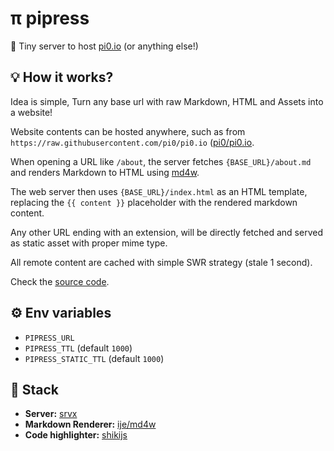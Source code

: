 # π pipress

🗿 Tiny server to host [pi0.io](https://pi0.io) (or anything else!)

## 💡 How it works?

Idea is simple, Turn any base url with raw Markdown, HTML and Assets into a website!

Website contents can be hosted anywhere, such as from `https://raw.githubusercontent.com/pi0/pi0.io` ([pi0/pi0.io](https://github.com/pi0/pi0.io/).

When opening a URL like `/about`, the server fetches `{BASE_URL}/about.md` and renders Markdown to HTML using [md4w](https://github.com/ije/md4w).

The web server then uses `{BASE_URL}/index.html` as an HTML template, replacing the `{{ content }}` placeholder with the rendered markdown content.

Any other URL ending with an extension, will be directly fetched and served as static asset with proper mime type.

All remote content are cached with simple SWR strategy (stale 1 second).

Check the [source code](./server/index.mjs).

## ⚙️ Env variables

- `PIPRESS_URL`
- `PIPRESS_TTL` (default `1000`)
- `PIPRESS_STATIC_TTL` (default `1000`)

## 🧩 Stack

- **Server:** [srvx](https://srvx.h3.dev)
- **Markdown Renderer:** [ije/md4w](https://github.com/ije/md4w)
- **Code highlighter:** [shikijs](https://shiki.style/)
